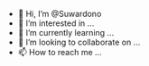 - 👋 Hi, I’m @Suwardono
- 👀 I’m interested in ...
- 🌱 I’m currently learning ...
- 💞️ I’m looking to collaborate on ...
- 📫 How to reach me ...

<!---
Suwardono/Suwardono is a ✨ special ✨ repository because its `README.md` (this file) appears on your GitHub profile.
You can click the Preview link to take a look at your changes.
--->
